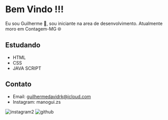 # Bem Vindo !!!

Eu sou Guilherme 🥋, sou iniciante na area de desenvolvimento.
Atualmente moro em Contagem-MG 🌐

## Estudando
- HTML
- CSS
- JAVA SCRIPT

## Contato
- Email: guilhermedavidrk@icloud.com
- Instagram: manogui.zs

![instagram2](https://user-images.githubusercontent.com/105683839/173155950-936fa500-9011-4fc9-92b3-dfe00055a3ba.png)
![github](https://user-images.githubusercontent.com/105683839/173155998-a1178072-c04f-4e99-a1c8-a2acb8958d34.png)
